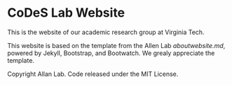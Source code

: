 # CoDeS Lab Website

This is the website of our academic research group at Virginia Tech.

This website is based on the template from the Allen Lab *aboutwebsite.md*, powered by Jekyll, Bootstrap, and Bootwatch. We grealy appreciate the template.

Copyright Allan Lab. Code released under the MIT License.
